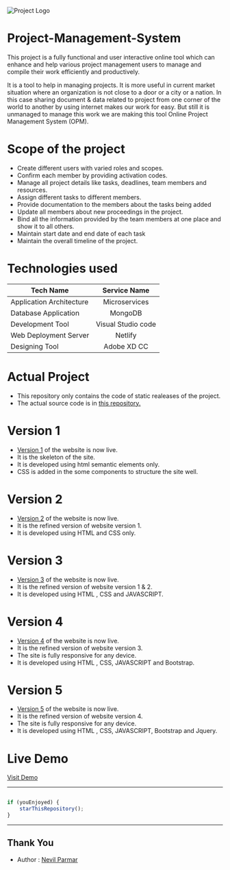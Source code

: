 ![Project Logo](https://3.bp.blogspot.com/-x6Ama4bHrmY/WNCZybjIqKI/AAAAAAAAHfo/i_dcRm-5SrAC0J92b7C3ZHPT3I3SdP-fwCLcB/s1600/projectmanagement.png)

# Project-Management-System
This project is a fully functional and user interactive online tool which can enhance and help various project management users to manage and compile their work efficiently and productively.

It is a tool to help in managing projects. It is more useful in current market situation where an organization is not close to a door or a city or a nation. In this case sharing document & data related to project from one corner of the world to another by using internet makes our work for easy. But still it is unmanaged to manage this work we are making this tool Online Project Management System (OPM).


# Scope of the project
- Create different users with varied roles and scopes.
- Confirm each member by providing activation codes.
- Manage all project details like tasks, deadlines, team members and resources.
- Assign different tasks to different members.
- Provide documentation to the members about the tasks being added
- Update all members about new proceedings in the project.
- Bind all the information provided by the team members at one place and show it to all others.
- Maintain start date and end date of each task
- Maintain the overall timeline of the project.

# Technologies used
| Tech Name        | Service Name           |
| -------------    |:-------------:|
| Application Architecture      | Microservices |
| Database Application      | MongoDB      |
| Development Tool | Visual Studio code     |
| Web Deployment Server | Netlify     |
| Designing Tool | Adobe XD CC     |

# Actual Project
- This repository only contains the code of static realeases of the project.
- The actual source code is in [this repository.](https://github.com/nevilparmar11/Project-Management-System-Server-Client-)

# Version 1
- [Version 1](https://project-management-system.netlify.app/version1) of the website is now live.
- It is the skeleton of the site.
- It is developed using html semantic elements only.
- CSS is added in the some components to structure the site well.

# Version 2
- [Version 2](https://project-management-system.netlify.app/version2) of the website is now live.
- It is the refined version of website version 1.
- It is developed using HTML and CSS only.

# Version 3
- [Version 3](https://project-management-system.netlify.app/version3) of the website is now live.
- It is the refined version of website version 1 & 2.
- It is developed using HTML , CSS and JAVASCRIPT.

# Version 4
- [Version 4](https://project-management-system.netlify.app/version4) of the website is now live.
- It is the refined version of website version 3.
- The site is fully responsive for any device.
- It is developed using HTML , CSS, JAVASCRIPT and Bootstrap.

# Version 5
- [Version 5](https://project-management-system.netlify.app/version5) of the website is now live.
- It is the refined version of website version 4.
- The site is fully responsive for any device.
- It is developed using HTML , CSS, JAVASCRIPT, Bootstrap and Jquery.

# Live Demo
[Visit Demo](https://project-management-system.netlify.app/)

---------

```javascript

if (youEnjoyed) {
    starThisRepository();
}

```

-----------

## Thank You
- Author : [Nevil Parmar](https://nevilparmar.me)
